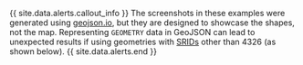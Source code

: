 {{ site.data.alerts.callout_info }}
The screenshots in these examples were generated using [geojson.io](http://geojson.io), but they are designed to showcase the shapes, not the map.  Representing `GEOMETRY` data in GeoJSON can lead to unexpected results if using geometries with [SRIDs](spatial-glossary.html#srid) other than 4326 (as shown below).
{{ site.data.alerts.end }}
